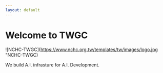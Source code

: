 ```yaml
---
layout: default
---
```


# Welcome to TWGC

![NCHC-TWGC](https://www.nchc.org.tw/templates/tw/images/logo.jpg "NCHC-TWGC)

We build A.I. infrasture for A.I. Development.
